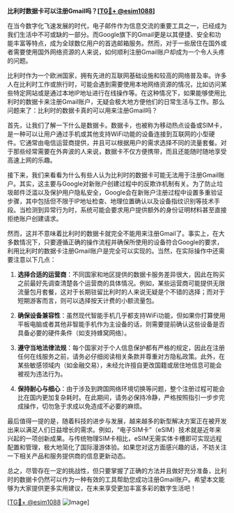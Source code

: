 **比利时数据卡可以注册Gmail吗？[[TG💪+ @esim1088](https://t.me/s/esim1088)]**

在当今数字化飞速发展的时代，电子邮件作为信息交流的重要工具之一，已经成为我们生活中不可或缺的一部分。而Google旗下的Gmail更是以其便捷、安全和功能丰富等特点，成为全球数亿用户的首选邮箱服务。然而，对于一些居住在国外或者需要使用国外网络资源的人来说，如何顺利注册Gmail账户却成为一个令人头疼的问题。

比利时作为一个欧洲国家，拥有先进的互联网基础设施和较高的网络普及率。许多人在比利时工作或旅行时，可能会遇到需要使用本地网络资源的情况，比如访问某些特定网站或是通过本地IP地址进行在线操作等。在这种情况下，如果能够使用比利时的数据卡来注册Gmail账户，无疑会极大地方便他们的日常生活与工作。那么问题来了：比利时的数据卡真的可以用来注册Gmail吗？

首先，让我们了解一下什么是数据卡。数据卡，也被称为移动热点设备或SIM卡，是一种可以让用户通过手机或其他支持WiFi功能的设备连接到互联网的小型硬件。它通常由电信运营商提供，并且可以根据用户的需求选择不同的流量套餐。对于那些经常需要在外奔波的人来说，数据卡不仅方便携带，而且还能随时随地享受高速上网的乐趣。

接下来，我们来看看为什么有些人认为比利时的数据卡可能无法用于注册Gmail账户。其实，这主要与Google对新账户创建过程中的反欺诈机制有关。为了防止垃圾邮件泛滥以及保护用户隐私安全，Google会在新账户注册过程中设置多重验证步骤，其中包括但不限于IP地址检查、地理位置确认以及设备指纹识别等技术手段。当检测到异常行为时，系统可能会要求用户提供额外的身份证明材料甚至直接拒绝账户创建请求。

然而，这并不意味着比利时的数据卡就完全不能用来注册Gmail了。事实上，在大多数情况下，只要遵循正确的操作流程并确保所使用的设备符合Google的要求，利用比利时的数据卡注册Gmail账户是完全可以实现的。当然，在实际操作中还需要注意以下几点：

1. **选择合适的运营商**：不同国家和地区提供的数据卡服务差异很大，因此在购买之前最好先调查清楚各个运营商的具体情况。例如，某些运营商可能提供无限流量包月套餐，这对于长期驻留比利时的人来说无疑是个不错的选择；而对于短期游客而言，则可以选择按天计费的小额流量包。
   
2. **确保设备兼容性**：虽然现代智能手机几乎都支持WiFi功能，但如果你打算使用平板电脑或者其他非智能手机作为主设备的话，则需要提前确认这些设备是否具备必要的硬件条件（如支持蜂窝网络）。
   
3. **遵守当地法律法规**：每个国家对于个人信息保护都有严格的规定，因此在注册任何在线服务之前，请务必仔细阅读相关条款并尊重对方隐私政策。此外，在某些敏感领域内（如金融交易），未经允许擅自更改国籍或居住地信息可能会被视为违法行为。

4. **保持耐心与细心**：由于涉及到跨国网络环境切换等问题，整个注册过程可能会比在国内更加复杂耗时。在此期间，请务必保持冷静，严格按照指引一步步完成操作，切勿急于求成以免造成不必要的麻烦。

最后值得一提的是，随着科技的进步与发展，越来越多的新型解决方案正在被开发出来以满足人们日益增长的需求。例如，“电子SIM卡”（eSIM）技术就是近年来兴起的一项创新成果。与传统物理SIM卡相比，eSIM无需实体卡槽即可实现远程配置和管理，极大地简化了国际漫游体验。如果您对这方面感兴趣的话，不妨关注一下相关产品和服务提供商的信息更新动态。

总之，尽管存在一定的挑战性，但只要掌握了正确的方法并且做好充分准备，比利时的数据卡仍然可以作为一种有效的工具帮助您成功注册Gmail账户。希望本文能够为大家提供更多实用建议，在未来享受更加丰富多彩的数字生活吧！

[[TG💪+ @esim1088](https://t.me/s/esim1088) ![Image](https://i.postimg.cc/4NQfJmqS/Snipaste-2025-05-13-00-14-12.png)]